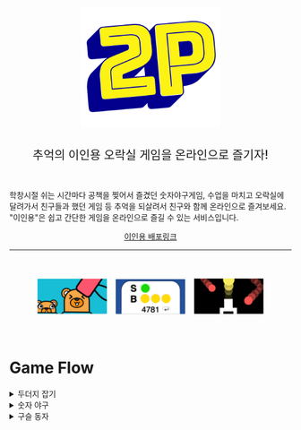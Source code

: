 
<p align= "center">
  <img src="./img/logo.png" width="250px">
</p>
<h2 align="center" style="font-weight: 500">추억의 이인용 오락실 게임을 온라인으로 즐기자!</h2>
<br>

학창시절 쉬는 시간마다 공책을 찢어서 즐겼던 숫자야구게임, 수업을 마치고 오락실에 달려가서 친구들과 했던 게임 등 추억을 되살려서 친구와 함께 온라인으로 즐겨보세요. "이인용"은 쉽고 간단한 게임을 온라인으로 즐길 수 있는 서비스입니다.


<p align="center">
  <a href="http://project-2p.s3-website.ap-northeast-2.amazonaws.com/">
    이인용 배포링크
  </a>
</p>

---
<br>

<p align= "center">
  <img src="./img/moleThumbnail.png" width="25%" style="margin: 5px">
  <img src="./img/numsThumbnail.png" width="25%" style="margin: 5px">
  <img src="./img/ballThumbnail.png" width="25%" style="margin: 5px">
</p>
<br>

# Game Flow

<details>
<summary>두더지 잡기</summary>
  <img src="./img/moleFlow.png" width="100%">
</details>
<details>
<summary>숫자 야구</summary>
  <img src="./img/numsFlow.png" width="100%">
</details>
<details>
<summary>구슬 동자</summary>
  <img src="./img/ballFlow.png" width="100%">
</details>
